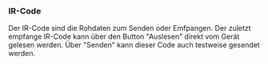 ﻿### IR-Code

Der IR-Code sind die Rohdaten zum Senden oder Emfpangen. Der zuletzt empfange IR-Code kann über den Button "Auslesen" direkt vom Gerät gelesen werden. Über "Senden" kann dieser Code auch testweise gesendet werden.
